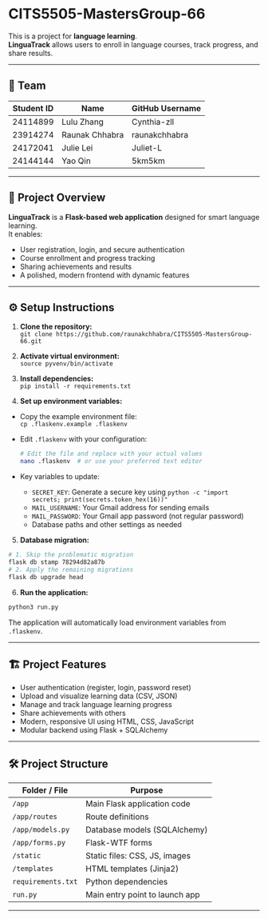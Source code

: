 # CITS5505-MastersGroup-66

This is a project for **language learning**.  
**LinguaTrack** allows users to enroll in language courses, track progress, and share results.

---

## 🌟 Team

| Student ID   | Name            | GitHub Username   |
|--------------|-----------------|-------------------|
| 24114899     | Lulu Zhang      | Cynthia-zll       |
| 23914274     | Raunak Chhabra  | raunakchhabra     |
| 24172041     | Julie Lei       | Juliet-L          |
| 24144144     | Yao Qin         | 5km5km            |

---

## 🚀 Project Overview

**LinguaTrack** is a **Flask-based web application** designed for smart language learning.  
It enables:
- User registration, login, and secure authentication
- Course enrollment and progress tracking
- Sharing achievements and results
- A polished, modern frontend with dynamic features

---


## ⚙️ Setup Instructions

1. **Clone the repository:**  
  `git clone https://github.com/raunakchhabra/CITS5505-MastersGroup-66.git`

2. **Activate virtual environment:**  
  `source pyvenv/bin/activate`

3. **Install dependencies:**  
  `pip install -r requirements.txt`

4. **Set up environment variables:**
  
  - Copy the example environment file:  
    `cp .flaskenv.example .flaskenv`
  
  - Edit `.flaskenv` with your configuration:
    ```bash
    # Edit the file and replace with your actual values
    nano .flaskenv  # or use your preferred text editor
    ```
  
  - Key variables to update:
    - `SECRET_KEY`: Generate a secure key using `python -c "import secrets; print(secrets.token_hex(16))"`
    - `MAIL_USERNAME`: Your Gmail address for sending emails
    - `MAIL_PASSWORD`: Your Gmail app password (not regular password)
    - Database paths and other settings as needed

5. **Database migration:**
  ```bash
  # 1. Skip the problematic migration
  flask db stamp 78294d82a87b
  # 2. Apply the remaining migrations
  flask db upgrade head
```
6. **Run the application:**
```bash
python3 run.py
```
The application will automatically load environment variables from `.flaskenv`.

---

## 🏗️ Project Features

- User authentication (register, login, password reset)
- Upload and visualize learning data (CSV, JSON)
- Manage and track language learning progress
- Share achievements with others
- Modern, responsive UI using HTML, CSS, JavaScript
- Modular backend using Flask + SQLAlchemy

---

## 🛠️ Project Structure

| Folder / File         | Purpose                                    |
|-----------------------|-------------------------------------------|
| `/app`               | Main Flask application code               |
| `/app/routes`        | Route definitions                         |
| `/app/models.py`     | Database models (SQLAlchemy)              |
| `/app/forms.py`      | Flask-WTF forms                          |
| `/static`            | Static files: CSS, JS, images             |
| `/templates`         | HTML templates (Jinja2)                   |
| `requirements.txt`   | Python dependencies                      |
| `run.py`             | Main entry point to launch app           |

---
